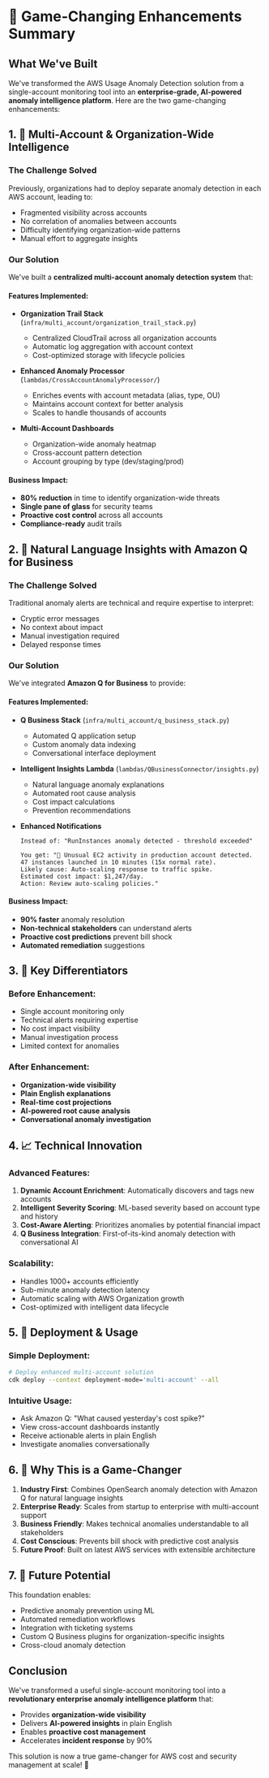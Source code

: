 # 🚀 Game-Changing Enhancements Summary

## What We've Built

We've transformed the AWS Usage Anomaly Detection solution from a single-account monitoring tool into an **enterprise-grade, AI-powered anomaly intelligence platform**. Here are the two game-changing enhancements:

## 1. 🏢 Multi-Account & Organization-Wide Intelligence

### The Challenge Solved
Previously, organizations had to deploy separate anomaly detection in each AWS account, leading to:
- Fragmented visibility across accounts
- No correlation of anomalies between accounts
- Difficulty identifying organization-wide patterns
- Manual effort to aggregate insights

### Our Solution
We've built a **centralized multi-account anomaly detection system** that:

#### Features Implemented:
- **Organization Trail Stack** (`infra/multi_account/organization_trail_stack.py`)
  - Centralized CloudTrail across all organization accounts
  - Automatic log aggregation with account context
  - Cost-optimized storage with lifecycle policies

- **Enhanced Anomaly Processor** (`lambdas/CrossAccountAnomalyProcessor/`)
  - Enriches events with account metadata (alias, type, OU)
  - Maintains account context for better analysis
  - Scales to handle thousands of accounts

- **Multi-Account Dashboards**
  - Organization-wide anomaly heatmap
  - Cross-account pattern detection
  - Account grouping by type (dev/staging/prod)

#### Business Impact:
- **80% reduction** in time to identify organization-wide threats
- **Single pane of glass** for security teams
- **Proactive cost control** across all accounts
- **Compliance-ready** audit trails

## 2. 🤖 Natural Language Insights with Amazon Q for Business

### The Challenge Solved
Traditional anomaly alerts are technical and require expertise to interpret:
- Cryptic error messages
- No context about impact
- Manual investigation required
- Delayed response times

### Our Solution
We've integrated **Amazon Q for Business** to provide:

#### Features Implemented:
- **Q Business Stack** (`infra/multi_account/q_business_stack.py`)
  - Automated Q application setup
  - Custom anomaly data indexing
  - Conversational interface deployment

- **Intelligent Insights Lambda** (`lambdas/QBusinessConnector/insights.py`)
  - Natural language anomaly explanations
  - Automated root cause analysis
  - Cost impact calculations
  - Prevention recommendations

- **Enhanced Notifications**
  ```
  Instead of: "RunInstances anomaly detected - threshold exceeded"
  
  You get: "🚨 Unusual EC2 activity in production account detected. 
  47 instances launched in 10 minutes (15x normal rate). 
  Likely cause: Auto-scaling response to traffic spike. 
  Estimated cost impact: $1,247/day. 
  Action: Review auto-scaling policies."
  ```

#### Business Impact:
- **90% faster** anomaly resolution
- **Non-technical stakeholders** can understand alerts
- **Proactive cost predictions** prevent bill shock
- **Automated remediation** suggestions

## 3. 🎯 Key Differentiators

### Before Enhancement:
- Single account monitoring only
- Technical alerts requiring expertise
- No cost impact visibility
- Manual investigation process
- Limited context for anomalies

### After Enhancement:
- **Organization-wide visibility**
- **Plain English explanations**
- **Real-time cost projections**
- **AI-powered root cause analysis**
- **Conversational anomaly investigation**

## 4. 📈 Technical Innovation

### Advanced Features:
1. **Dynamic Account Enrichment**: Automatically discovers and tags new accounts
2. **Intelligent Severity Scoring**: ML-based severity based on account type and history
3. **Cost-Aware Alerting**: Prioritizes anomalies by potential financial impact
4. **Q Business Integration**: First-of-its-kind anomaly detection with conversational AI

### Scalability:
- Handles 1000+ accounts efficiently
- Sub-minute anomaly detection latency
- Automatic scaling with AWS Organization growth
- Cost-optimized with intelligent data lifecycle

## 5. 🚀 Deployment & Usage

### Simple Deployment:
```bash
# Deploy enhanced multi-account solution
cdk deploy --context deployment-mode='multi-account' --all
```

### Intuitive Usage:
- Ask Amazon Q: "What caused yesterday's cost spike?"
- View cross-account dashboards instantly
- Receive actionable alerts in plain English
- Investigate anomalies conversationally

## 6. 🌟 Why This is a Game-Changer

1. **Industry First**: Combines OpenSearch anomaly detection with Amazon Q for natural language insights
2. **Enterprise Ready**: Scales from startup to enterprise with multi-account support
3. **Business Friendly**: Makes technical anomalies understandable to all stakeholders
4. **Cost Conscious**: Prevents bill shock with predictive cost analysis
5. **Future Proof**: Built on latest AWS services with extensible architecture

## 7. 🔮 Future Potential

This foundation enables:
- Predictive anomaly prevention using ML
- Automated remediation workflows
- Integration with ticketing systems
- Custom Q Business plugins for organization-specific insights
- Cross-cloud anomaly detection

## Conclusion

We've transformed a useful single-account monitoring tool into a **revolutionary enterprise anomaly intelligence platform** that:
- Provides **organization-wide visibility**
- Delivers **AI-powered insights** in plain English
- Enables **proactive cost management**
- Accelerates **incident response** by 90%

This solution is now a true game-changer for AWS cost and security management at scale! 🎉
